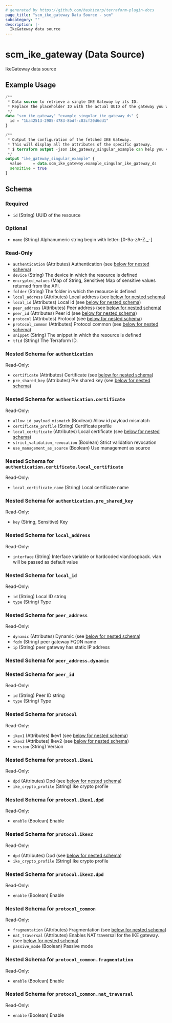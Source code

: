 ```yaml
---
# generated by https://github.com/hashicorp/terraform-plugin-docs
page_title: "scm_ike_gateway Data Source - scm"
subcategory: ""
description: |-
  IkeGateway data source
---
```


# scm_ike_gateway (Data Source)

IkeGateway data source

## Example Usage

```terraform
/**
 * Data source to retrieve a single IKE Gateway by its ID.
 * Replace the placeholder ID with the actual UUID of the gateway you want to fetch.
 */
data "scm_ike_gateway" "example_singular_ike_gateway_ds" {
  id = "1ba42513-2985-4783-8bdf-c83cf20d6dd1"
}

/**
 * Output the configuration of the fetched IKE Gateway.
 * This will display all the attributes of the specific gateway.
 * $ terraform output -json ike_gateway_singular_example can help you view it
 */
output "ike_gateway_singular_example" {
  value     = data.scm_ike_gateway.example_singular_ike_gateway_ds
  sensitive = true
}
```

<!-- schema generated by tfplugindocs -->
## Schema

### Required

- `id` (String) UUID of the resource

### Optional

- `name` (String) Alphanumeric string begin with letter: [0-9a-zA-Z._-]

### Read-Only

- `authentication` (Attributes) Authentication (see [below for nested schema](#nestedatt--authentication))
- `device` (String) The device in which the resource is defined
- `encrypted_values` (Map of String, Sensitive) Map of sensitive values returned from the API.
- `folder` (String) The folder in which the resource is defined
- `local_address` (Attributes) Local address (see [below for nested schema](#nestedatt--local_address))
- `local_id` (Attributes) Local id (see [below for nested schema](#nestedatt--local_id))
- `peer_address` (Attributes) Peer address (see [below for nested schema](#nestedatt--peer_address))
- `peer_id` (Attributes) Peer id (see [below for nested schema](#nestedatt--peer_id))
- `protocol` (Attributes) Protocol (see [below for nested schema](#nestedatt--protocol))
- `protocol_common` (Attributes) Protocol common (see [below for nested schema](#nestedatt--protocol_common))
- `snippet` (String) The snippet in which the resource is defined
- `tfid` (String) The Terraform ID.

<a id="nestedatt--authentication"></a>
### Nested Schema for `authentication`

Read-Only:

- `certificate` (Attributes) Certificate (see [below for nested schema](#nestedatt--authentication--certificate))
- `pre_shared_key` (Attributes) Pre shared key (see [below for nested schema](#nestedatt--authentication--pre_shared_key))

<a id="nestedatt--authentication--certificate"></a>
### Nested Schema for `authentication.certificate`

Read-Only:

- `allow_id_payload_mismatch` (Boolean) Allow id payload mismatch
- `certificate_profile` (String) Certificate profile
- `local_certificate` (Attributes) Local certificate (see [below for nested schema](#nestedatt--authentication--certificate--local_certificate))
- `strict_validation_revocation` (Boolean) Strict validation revocation
- `use_management_as_source` (Boolean) Use management as source

<a id="nestedatt--authentication--certificate--local_certificate"></a>
### Nested Schema for `authentication.certificate.local_certificate`

Read-Only:

- `local_certificate_name` (String) Local certificate name



<a id="nestedatt--authentication--pre_shared_key"></a>
### Nested Schema for `authentication.pre_shared_key`

Read-Only:

- `key` (String, Sensitive) Key



<a id="nestedatt--local_address"></a>
### Nested Schema for `local_address`

Read-Only:

- `interface` (String) Interface variable or hardcoded vlan/loopback. vlan will be passed as default value


<a id="nestedatt--local_id"></a>
### Nested Schema for `local_id`

Read-Only:

- `id` (String) Local ID string
- `type` (String) Type


<a id="nestedatt--peer_address"></a>
### Nested Schema for `peer_address`

Read-Only:

- `dynamic` (Attributes) Dynamic (see [below for nested schema](#nestedatt--peer_address--dynamic))
- `fqdn` (String) peer gateway FQDN name
- `ip` (String) peer gateway has static IP address

<a id="nestedatt--peer_address--dynamic"></a>
### Nested Schema for `peer_address.dynamic`



<a id="nestedatt--peer_id"></a>
### Nested Schema for `peer_id`

Read-Only:

- `id` (String) Peer ID string
- `type` (String) Type


<a id="nestedatt--protocol"></a>
### Nested Schema for `protocol`

Read-Only:

- `ikev1` (Attributes) Ikev1 (see [below for nested schema](#nestedatt--protocol--ikev1))
- `ikev2` (Attributes) Ikev2 (see [below for nested schema](#nestedatt--protocol--ikev2))
- `version` (String) Version

<a id="nestedatt--protocol--ikev1"></a>
### Nested Schema for `protocol.ikev1`

Read-Only:

- `dpd` (Attributes) Dpd (see [below for nested schema](#nestedatt--protocol--ikev1--dpd))
- `ike_crypto_profile` (String) Ike crypto profile

<a id="nestedatt--protocol--ikev1--dpd"></a>
### Nested Schema for `protocol.ikev1.dpd`

Read-Only:

- `enable` (Boolean) Enable



<a id="nestedatt--protocol--ikev2"></a>
### Nested Schema for `protocol.ikev2`

Read-Only:

- `dpd` (Attributes) Dpd (see [below for nested schema](#nestedatt--protocol--ikev2--dpd))
- `ike_crypto_profile` (String) Ike crypto profile

<a id="nestedatt--protocol--ikev2--dpd"></a>
### Nested Schema for `protocol.ikev2.dpd`

Read-Only:

- `enable` (Boolean) Enable




<a id="nestedatt--protocol_common"></a>
### Nested Schema for `protocol_common`

Read-Only:

- `fragmentation` (Attributes) Fragmentation (see [below for nested schema](#nestedatt--protocol_common--fragmentation))
- `nat_traversal` (Attributes) Enables NAT traversal for the IKE gateway. (see [below for nested schema](#nestedatt--protocol_common--nat_traversal))
- `passive_mode` (Boolean) Passive mode

<a id="nestedatt--protocol_common--fragmentation"></a>
### Nested Schema for `protocol_common.fragmentation`

Read-Only:

- `enable` (Boolean) Enable


<a id="nestedatt--protocol_common--nat_traversal"></a>
### Nested Schema for `protocol_common.nat_traversal`

Read-Only:

- `enable` (Boolean) Enable
